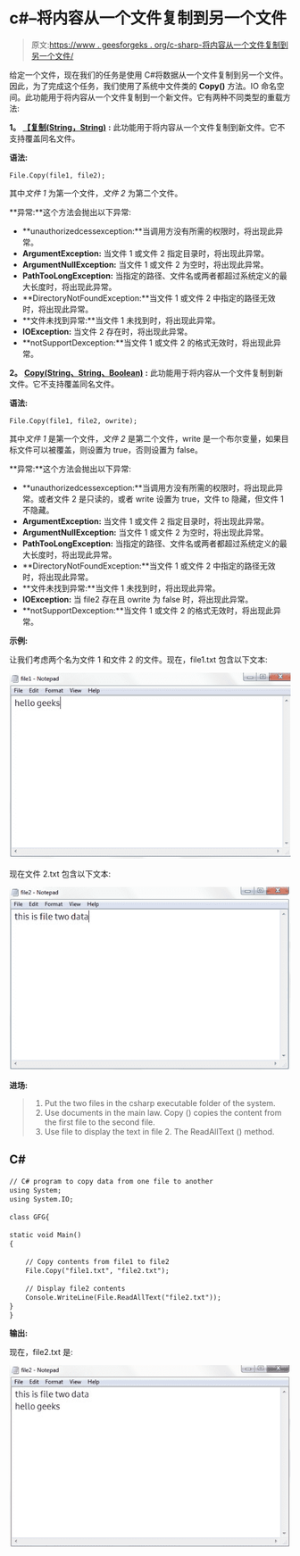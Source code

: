 # c#–将内容从一个文件复制到另一个文件

> 原文:[https://www . geesforgeks . org/c-sharp-将内容从一个文件复制到另一个文件/](https://www.geeksforgeeks.org/c-sharp-copying-the-contents-from-one-file-to-another-file/)

给定一个文件，现在我们的任务是使用 C#将数据从一个文件复制到另一个文件。因此，为了完成这个任务，我们使用了系统中文件类的 **Copy()** 方法。IO 命名空间。此功能用于将内容从一个文件复制到一个新文件。它有两种不同类型的重载方法:

**1。** [**【复制(String，String)**](https://www.geeksforgeeks.org/file-copystring-string-method-in-c-sharp-with-examples/?ref=rp) **:** 此功能用于将内容从一个文件复制到新文件。它不支持覆盖同名文件。

**语法:**

```
File.Copy(file1, file2);
```

其中*文件 1* 为第一个文件，*文件 2* 为第二个文件。

**异常:**这个方法会抛出以下异常:

*   **unauthorizedcessexception:**当调用方没有所需的权限时，将出现此异常。
*   **ArgumentException:** 当文件 1 或文件 2 指定目录时，将出现此异常。
*   **ArgumentNullException:** 当文件 1 或文件 2 为空时，将出现此异常。
*   **PathTooLongException:** 当指定的路径、文件名或两者都超过系统定义的最大长度时，将出现此异常。
*   **DirectoryNotFoundException:**当文件 1 或文件 2 中指定的路径无效时，将出现此异常。
*   **文件未找到异常:**当文件 1 未找到时，将出现此异常。
*   **IOException:** 当文件 2 存在时，将出现此异常。
*   **notSupportDexception:**当文件 1 或文件 2 的格式无效时，将出现此异常。

**2。** [**Copy(String、String、Boolean)**](https://www.geeksforgeeks.org/file-copystring-string-boolean-method-in-c-sharp-with-examples/?ref=rp) **:** 此功能用于将内容从一个文件复制到新文件。它不支持覆盖同名文件。

**语法:**

```
File.Copy(file1, file2, owrite);
```

其中*文件 1* 是第一个文件，*文件 2* 是第二个文件，write 是一个布尔变量，如果目标文件可以被覆盖，则设置为 true，否则设置为 false。

**异常:**这个方法会抛出以下异常:

*   **unauthorizedcessexception:**当调用方没有所需的权限时，将出现此异常。或者文件 2 是只读的，或者 write 设置为 true，文件 to 隐藏，但文件 1 不隐藏。
*   **ArgumentException:** 当文件 1 或文件 2 指定目录时，将出现此异常。
*   **ArgumentNullException:** 当文件 1 或文件 2 为空时，将出现此异常。
*   **PathTooLongException:** 当指定的路径、文件名或两者都超过系统定义的最大长度时，将出现此异常。
*   **DirectoryNotFoundException:**当文件 1 或文件 2 中指定的路径无效时，将出现此异常。
*   **文件未找到异常:**当文件 1 未找到时，将出现此异常。
*   **IOException:** 当 file2 存在且 owrite 为 false 时，将出现此异常。
*   **notSupportDexception:**当文件 1 或文件 2 的格式无效时，将出现此异常。

**示例:**

让我们考虑两个名为文件 1 和文件 2 的文件。现在，file1.txt 包含以下文本:

![](img/5f65b201677cdc4947d4a129d9ec5fe5.png)

现在文件 2.txt 包含以下文本:

![](img/315c0573637cf32a2f5ef377b2147b90.png)

**进场:**

> 1.  Put the two files in the csharp executable folder of the system.
> 2.  Use documents in the main law. Copy () copies the content from the first file to the second file.
> 3.  Use file to display the text in file 2\. The ReadAllText () method.

## C#

```
// C# program to copy data from one file to another
using System;
using System.IO;

class GFG{

static void Main()
{

    // Copy contents from file1 to file2
    File.Copy("file1.txt", "file2.txt");

    // Display file2 contents
    Console.WriteLine(File.ReadAllText("file2.txt"));
}
}
```

**输出:**

现在，file2.txt 是:

![](img/72a8ab51187c0996c5b9f42dc850c87a.png)